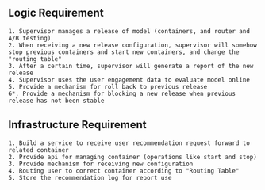## Logic Requirement
	1. Supervisor manages a release of model (containers, and router and A/B testing)
	2. When receiving a new release configuration, supervisor will somehow stop previous containers and start new containers, and change the "routing table"
	3. After a certain time, supervisor will generate a report of the new release
	4. Supervisor uses the user engagement data to evaluate model online
	5. Provide a mechanism for roll back to previous release 
	6*. Provide a mechanism for blocking a new release when previous release has not been stable

## Infrastructure Requirement
    1. Build a service to receive user recommendation request forward to related container
	2. Provide api for managing container (operations like start and stop)
	3. Provide mechanism for receiving new configuration
    4. Routing user to correct container according to "Routing Table"
    5. Store the recommendation log for report use
    